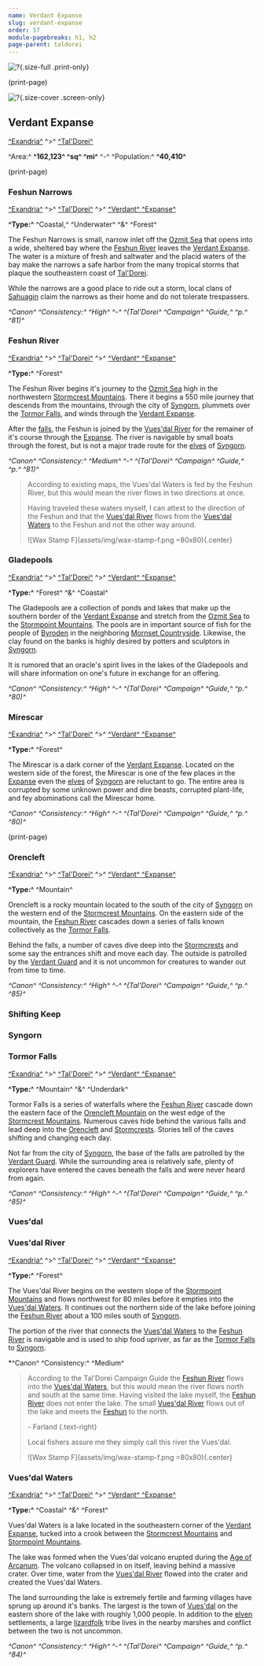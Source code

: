 ```yaml
---
name: Verdant Expanse
slug: verdant-expanse
order: 57
module-pagebreaks: h1, h2
page-parent: taldorei
---
```

![?](assets/img/MrFarland-Exandria_800-2_region-verdant_expanse-3300x2550-rotated.jpg){.size-full .print-only}

(print-page)

![?](assets/img/MrFarland-Exandria_800-2_region-verdant_expanse-3300x2550.jpg){.size-cover .screen-only}

## Verdant Expanse
[^Exandria^](geography) ^>^ [^Tal'Dorei^](taldorei)

^Area:^ **^162,123^ ^sq^ ^mi^** ^-^ ^Population:^ **^40,410^**


(print-page)


### Feshun Narrows
[^Exandria^](geography) ^>^ [^Tal'Dorei^](taldorei) ^>^ [^Verdant^ ^Expanse^](verdant-expanse)

**^Type:^** ^Coastal,^ ^Underwater^ ^&^ ^Forest^

The Feshun Narrows is small, narrow inlet off the [Ozmit Sea](ozmit-sea) that opens into a wide, sheltered bay where the [Feshun River](feshun-river) leaves the [Verdant Expanse](verdant-expanse). The water is a mixture of fresh and saltwater and the placid waters of the bay make the narrows a safe harbor from the many tropical storms that plaque the southeastern coast of [Tal'Dorei](taldorei).

While the narrows are a good place to ride out a storm, local clans of [Sahuagin](/monster/sahuagin) claim the narrows as their home and do not tolerate trespassers.

*^Canon^ ^Consistency:^ ^High^ ^-^ ^(Tal'Dorei^ ^Campaign^ ^Guide,^ ^p.^ ^81)^*





### Feshun River
[^Exandria^](geography) ^>^ [^Tal'Dorei^](taldorei) ^>^ [^Verdant^ ^Expanse^](verdant-expanse)

**^Type:^** ^Forest^

The Feshun River begins it's journey to the [Ozmit Sea](ozmit-sea) high in the northwestern [Stormcrest Mountains](stormcrest-mountains). There it begins a 550 mile journey that descends from the mountains, through the city of [Syngorn](syngorn), plummets over the [Tormor Falls](tormor-falls), and winds through the [Verdant Expanse](verdant-expanse).

After the [falls](tormor-falls), the Feshun is joined by the [Vues'dal River](vuesdal-river) for the remainer of it's course through the [Expanse](verdant-expanse). The river is navigable by small boats through the forest, but is not a major trade route for the [elves](elves) of [Syngorn](syngorn).

*^Canon^ ^Consistency:^ ^Medium^ ^-^ ^(Tal'Dorei^ ^Campaign^ ^Guide,^ ^p.^ ^81)^*




> According to existing maps, the Vues'dal Waters is fed by the Feshun River, but this would mean the river flows in two directions at once. 
>
> Having traveled these waters myself, I can attest to the direction of the Feshun and that the [Vues'dal River](vuesdal-river) flows from the [Vues'dal Waters](vuesdal-waters) to the Feshun and not the other way around.
>
> ![Wax Stamp F](assets/img/wax-stamp-f.png =80x80){.center}
<!-- {blockquote:.flavortext} -->


### Gladepools
[^Exandria^](geography) ^>^ [^Tal'Dorei^](taldorei) ^>^ [^Verdant^ ^Expanse^](verdant-expanse)

**^Type:^** ^Forest^ ^&^ ^Coastal^

The Gladepools are a collection of ponds and lakes that make up the southern border of the [Verdant Expanse](verdant-expanse) and stretch from the [Ozmit Sea](ozmit-sea) to the [Stormpoint Mountains](stormpoint-mountains). The pools are in important source of fish for the people of [Byroden](byroden) in the neighboring [Mornset Countryside](mornset-countryside). Likewise, the clay found on the banks is highly desired by potters and sculptors in [Syngorn](syngorn).

It is rumored that an oracle's spirit lives in the lakes of the Gladepools and will share information on one's future in exchange for an offering.

*^Canon^ ^Consistency:^ ^High^ ^-^ ^(Tal'Dorei^ ^Campaign^ ^Guide,^ ^p.^ ^80)^*





### Mirescar
[^Exandria^](geography) ^>^ [^Tal'Dorei^](taldorei) ^>^ [^Verdant^ ^Expanse^](verdant-expanse)

**^Type:^** ^Forest^

The Mirescar is a dark corner of the [Verdant Expanse](verdant-expanse). Located on the western side of the forest, the Mirescar is one of the few places in the [Expanse](verdant-expanse) even the [elves](elves) of [Syngorn](syngorn) are reluctant to go. The entire area is corrupted by some unknown power and dire beasts, corrupted plant-life, and fey abominations call the Mirescar home.

*^Canon^ ^Consistency:^ ^High^ ^-^ ^(Tal'Dorei^ ^Campaign^ ^Guide,^ ^p.^ ^80)^*




(print-page)


### Orencleft
[^Exandria^](geography) ^>^ [^Tal'Dorei^](taldorei) ^>^ [^Verdant^ ^Expanse^](verdant-expanse)

**^Type:^** ^Mountain^

Orencleft is a rocky mountain located to the south of the city of [Syngorn](syngorn) on the western end of the [Stormcrest Mountains](stormcrest-mountains). On the eastern side of the mountain, the [Feshun River](feshun-river) cascades down a series of falls known collectively as the [Tormor Falls](tormor-falls). 

Behind the falls, a number of caves dive deep into the [Stormcrests](stormcrest-mountains) and some say the entrances shift and move each day. The outside is patrolled by the [Verdant Guard](verdant-guard) and it is not uncommon for creatures to wander out from time to time.

*^Canon^ ^Consistency:^ ^High^ ^-^ ^(Tal'Dorei^ ^Campaign^ ^Guide,^ ^p.^ ^85)^*

### Shifting Keep
### Syngorn




### Tormor Falls
[^Exandria^](geography) ^>^ [^Tal'Dorei^](taldorei) ^>^ [^Verdant^ ^Expanse^](verdant-expanse)

**^Type:^** ^Mountain^ ^&^ ^Underdark^

Tormor Falls is a series of waterfalls where the [Feshun River](feshun-river) cascade down the eastern face of the [Orencleft Mountain](orencleft) on the west edge of the [Stormcrest Mountains](stormcrest-mountains). Numerous caves hide behind the various falls and lead deep into the [Orencleft](orencleft) and [Stormcrests](stormcrest-mountains). Stories tell of the caves shifting and changing each day.

Not far from the city of [Syngorn](syngorn), the base of the falls are patrolled by the [Verdant Guard](verdant-guard). While the surrounding area is relatively safe, plenty of explorers have entered the caves beneath the falls and were never heard from again.

*^Canon^ ^Consistency:^ ^High^ ^-^ ^(Tal'Dorei^ ^Campaign^ ^Guide,^ ^p.^ ^85)^*



### Vues'dal

### Vues'dal River
[^Exandria^](geography) ^>^ [^Tal'Dorei^](taldorei) ^>^ [^Verdant^ ^Expanse^](verdant-expanse)

**^Type:^** ^Forest^

The Vues'dal River begins on the western slope of the [Stormpoint Mountains](stormpoint-mountains) and flows northwest for 80 miles before it empties into the [Vues'dal Waters](vuesdal-waters). It continues out the northern side of the lake before joining the [Feshun River](feshun-river) about a 100 miles south of [Syngorn](syngorn).

The portion of the river that connects the [Vues'dal Waters](vuesdal-waters) to the [Feshun River](feshun-river) is navigable and is used to ship food upriver, as far as the [Tormor Falls](tormor-falls) to [Syngorn](syngorn).

*^Canon^ ^Consistency:^ ^Medium^

> According to the Tal'Dorei Campaign Guide the [Feshun River](feshun-river) flows into the [Vues'dal Waters](vuesdal-waters), but this would mean the river flows north and south at the same time. Having visited the lake myself, the [Feshun River](feshun-river) does not enter the lake. The small [Vues'dal River](vuesdal-river) flows out of the lake and meets the [Feshun](feshun-river) to the north.
>
> \- Farland {.text-right}
>
> Local fishers assure me they simply call this river the Vues'dal.
>
> ![Wax Stamp F](assets/img/wax-stamp-f.png =80x80){.center}
<!-- {blockquote:.flavortext} -->


### Vues'dal Waters
[^Exandria^](geography) ^>^ [^Tal'Dorei^](taldorei) ^>^ [^Verdant^ ^Expanse^](verdant-expanse)

**^Type:^** ^Coastal^ ^&^ ^Forest^

Vues'dal Waters is a lake located in the southeastern corner of the [Verdant Expanse](verdant-expanse), tucked into a crook between the [Stormcrest Mountains](stormcrest-mountains) and [Stormpoint Mountains](stormpoint-mountains).

The lake was formed when the Vues'dal volcano erupted during the [Age of Arcanum](age-of-arcanum). The volcano collapsed in on itself, leaving behind a massive crater. Over time, water from the [Vues'dal River](vuesdal-river) flowed into the crater and created the Vues'dal Waters.

The land surrounding the lake is extremely fertile and farming villages have sprung up around it's banks. The largest is the town of [Vues'dal](vuesdal) on the eastern shore of the lake with roughly 1,000 people. In addition to the [elven](elves) settlements, a large [lizardfolk](lizardfolk) tribe lives in the nearby marshes and conflict between the two is not uncommon.

*^Canon^ ^Consistency:^ ^High^ ^-^ ^(Tal'Dorei^ ^Campaign^ ^Guide,^ ^p.^ ^84)^*



